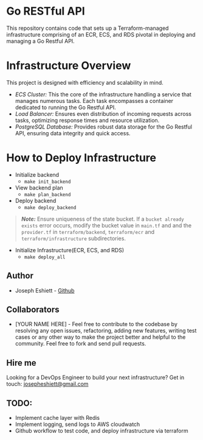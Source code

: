# Go RESTful API
This repository contains code that sets up a Terraform-managed infrastructure comprising of an ECR, ECS, and RDS pivotal in deploying and managing a Go Restful API. 

# Infrastructure Overview
This project is designed with efficiency and scalability in mind.

- *ECS Cluster:* This the core of the infrastructure handling a service that manages numerous tasks. Each task encompasses a container dedicated to running the Go Restful API.
- *Load Balancer:* Ensures even distribution of incoming requests across tasks, optimizing response times and resource utilization.
- *PostgreSQL Database:* Provides robust data storage for the Go Restful API, ensuring data integrity and quick access.

# How to Deploy Infrastructure
- Initialize backend
    - `make init_backend`
- View backend plan
    - `make plan_backend`
- Deploy backend
    - `make deploy_backend`

> **_Note:_** Ensure uniqueness of the state bucket. If a `bucket already exists` error occurs, modify the bucket value in `main.tf` and and the `provider.tf` in `terraform/backend`, `terraform/ecr` and `terraform/infrastructure` subdirectories.

- Initialize Infrastructure(ECR, ECS, and RDS)
    - `make deploy_all`

## Author
- Joseph Eshiett - [Github](https://github.com/eshiettjoseph)

## Collaborators
- [YOUR NAME HERE] - Feel free to contribute to the codebase by resolving any open issues, refactoring, adding new features, writing test cases or any other way to make the project better and helpful to the community. Feel free to fork and send pull requests.

## Hire me
Looking for a DevOps Engineer to build your next infrastructure? Get in touch: [josepheshiett@gmail.com](mailto:josepheshiett@gmail.com)


## TODO:

- Implement cache layer with Redis
- Implement logging, send logs to AWS cloudwatch
- Github workflow to test code, and deploy infrastructure via terraform

